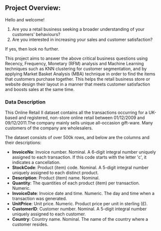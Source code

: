 ## Project Overview:

Hello and welcome!

1. Are you a retail business seeking a broader understanding of your customers' behaviours?
2. Are you interested in increasing your sales and customer satisfaction?

If yes, then look no further.

This project aims to answer the above critical business questions using Recency, Frequency, Monetary (RFM) analysis and Machine Learning techniques such as KNN clustering for customer segmentation, and by applying Market Basket Analysis (MBA) technique in order to find the items that customers purchase together. This helps the retail business store or website design their layout in a manner that meets customer satisfaction and boosts sales at the same time. 

### Data Description
This Online Retail II dataset contains all the transactions occurring for a UK-based and
registered, non-store online retail between 01/12/2009 and 09/12/2011.The company mainly
sells unique all-occasion gift-ware. Many customers of the company are wholesalers.

The dataset consists of over 500k rows, and below are the columns and their descriptions:
- **InvoiceNo**: Invoice number. Nominal. A 6-digit integral number uniquely assigned to
each transaction. If this code starts with the letter 'c', it indicates a cancellation.
- **StockCode**: Product (item) code. Nominal. A 5-digit integral number uniquely
assigned to each distinct product.
- **Description**: Product (item) name. Nominal.
- **Quantity**: The quantities of each product (item) per transaction. Numeric.
- **InvoiceDate**: Invoice date and time. Numeric. The day and time when a transaction
was generated.
- **UnitPrice**: Unit price. Numeric. Product price per unit in sterling (£).
- **CustomerID**: Customer number. Nominal. A 5-digit integral number uniquely
assigned to each customer.
- **Country**: Country name. Nominal. The name of the country where a customer
resides.
